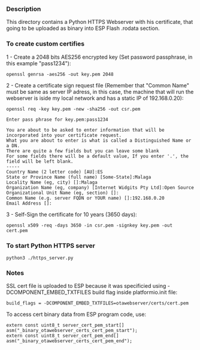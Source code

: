 ### Description
This directory contains a Python HTTPS Webserver with his certificate, that going to be uploaded as binary into ESP Flash .rodata section.


### To create custom certifies
1 - Create a 2048 bits AES256 encrypted key (Set password passphrase, in this example "pass1234"):
```
openssl genrsa -aes256 -out key.pem 2048
```

2 - Create a certificate sign request file (Remember that "Common Name" must be same as server IP adress, in this case, the machine that will run the webserver is iside my local network and has a static IP of 192.168.0.20):
```
openssl req -key key.pem -new -sha256 -out csr.pem

Enter pass phrase for key.pem:pass1234

You are about to be asked to enter information that will be incorporated into your certificate request.
What you are about to enter is what is called a Distinguished Name or a DN.
There are quite a few fields but you can leave some blank
For some fields there will be a default value, If you enter '.', the field will be left blank.
-----
Country Name (2 letter code) [AU]:ES
State or Province Name (full name) [Some-State]:Malaga
Locality Name (eg, city) []:Malaga
Organization Name (eg, company) [Internet Widgits Pty Ltd]:Open Source
Organizational Unit Name (eg, section) []:
Common Name (e.g. server FQDN or YOUR name) []:192.168.0.20
Email Address []:
```

3 - Self-Sign the certificate for 10 years (3650 days):
```
openssl x509 -req -days 3650 -in csr.pem -signkey key.pem -out cert.pem
```


### To start Python HTTPS server
```
python3 ./https_server.py
```


### Notes
SSL cert file is uploaded to ESP because it was specificied using -DCOMPONENT_EMBED_TXTFILES build flag inside platformio.init file:
```
build_flags = -DCOMPONENT_EMBED_TXTFILES=otawebserver/certs/cert.pem
```

To access cert binary data from ESP program code, use:
```
extern const uint8_t server_cert_pem_start[] asm("_binary_otawebserver_certs_cert_pem_start");
extern const uint8_t server_cert_pem_end[] asm("_binary_otawebserver_certs_cert_pem_end");
```
